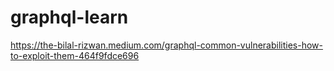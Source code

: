 # graphql-learn
https://the-bilal-rizwan.medium.com/graphql-common-vulnerabilities-how-to-exploit-them-464f9fdce696
